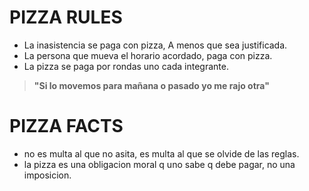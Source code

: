 # PIZZA RULES

 - La inasistencia se paga con pizza, A menos que sea justificada.
 - La persona que mueva el horario acordado, paga con pizza.
 - La pizza se paga por rondas uno cada integrante.

 > __"Si lo movemos para mañana o pasado yo me rajo otra"__

# PIZZA FACTS

- no es multa al que no asita, es multa al que se olvide de las reglas.
- la pizza es una obligacion moral q uno sabe q debe pagar, no una imposicion.
